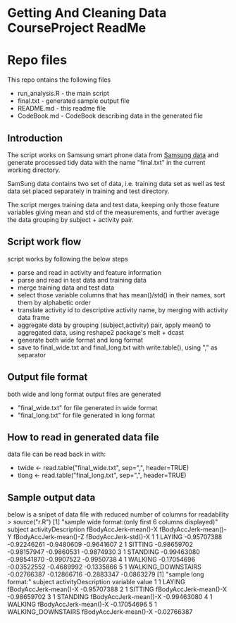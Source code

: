 # Getting And Cleaning Data CourseProject ReadMe

# Repo files
This repo ontains the following files
* run_analysis.R - the main script
* final.txt - generated sample output file
* README.md - this readme file
* CodeBook.md - CodeBook describing data in the generated file

## Introduction
The script works on Samsung smart phone data from [Samsung data](http://archive.ics.uci.edu/ml/datasets/Human+Activity+Recognition+Using+Smartphones) and generate processed tidy data with the name "final.txt" in the current working directory.

SamSung data contains two set of data, i.e. training data set as well as test data set placed separately in training and test directory.

The script merges training data and test data, keeping only those feature variables giving mean and std of the measurements, and further average the data grouping by subject + activity pair.

## Script work flow
script works by following the below steps
* parse and read in activity and feature information
* parse and read in test data and training data
* merge training data and test data
* select those variable columns that has mean()/std() in their names, sort them by alphabetic order
* translate activity id to descriptive activity name, by merging with activity data frame
* aggregate data by grouping (subject,activity) pair, apply mean() to aggregated data, using reshape2 package's melt + dcast
* generate both wide format and long format
* save to final_wide.txt and final_long.txt with write.table(), using "," as separator

## Output file format
both wide and long format output files are generated
* "final_wide.txt" for file generated in wide format
* "final_long.txt" for file generated in long format

## How to read in generated data file
data file can be read back in with: 
* twide <- read.table("final_wide.txt", sep=",", header=TRUE)
* tlong <- read.table("final_long.txt", sep=",", header=TRUE)

## Sample output data
below is a snipet of data file with reduced number of columns for readability
    > source("r.R")
    [1] "sample wide format:(only first 6 columns displayed)"
      subject activityDescription fBodyAccJerk-mean()-X fBodyAccJerk-mean()-Y fBodyAccJerk-mean()-Z fBodyAccJerk-std()-X
    1       1              LAYING           -0.95707388           -0.92246261            -0.9480609           -0.9641607
    2       1             SITTING           -0.98659702           -0.98157947            -0.9860531           -0.9874930
    3       1            STANDING           -0.99463080           -0.98541870            -0.9907522           -0.9950738
    4       1             WALKING           -0.17054696           -0.03522552            -0.4689992           -0.1335866
    5       1  WALKING_DOWNSTAIRS           -0.02766387           -0.12866716            -0.2883347           -0.0863279
    [1] "sample long format:"
      subject activityDescription              variable       value
    1       1              LAYING fBodyAccJerk-mean()-X -0.95707388
    2       1             SITTING fBodyAccJerk-mean()-X -0.98659702
    3       1            STANDING fBodyAccJerk-mean()-X -0.99463080
    4       1             WALKING fBodyAccJerk-mean()-X -0.17054696
    5       1  WALKING_DOWNSTAIRS fBodyAccJerk-mean()-X -0.02766387

